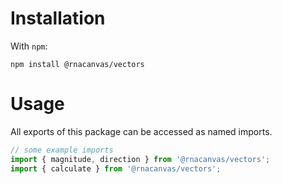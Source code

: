 # Installation

With `npm`:

```
npm install @rnacanvas/vectors
```

# Usage

All exports of this package can be accessed as named imports.

```javascript
// some example imports
import { magnitude, direction } from '@rnacanvas/vectors';
import { calculate } from '@rnacanvas/vectors';
```
